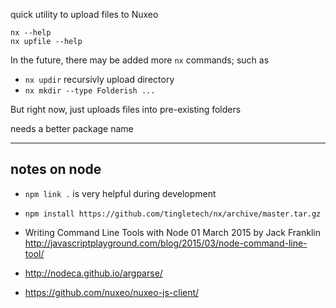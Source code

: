 quick utility to upload files to Nuxeo

```
nx --help
nx upfile --help
```

In the future, there may be added more `nx` commands; such as

 * `nx updir` recursivly upload directory
 * `nx mkdir --type Folderish ...`
 
But right now, just uploads files into pre-existing folders

needs a better package name
 
------

## notes on node

 * `npm link .` is very helpful during development
 * `npm install https://github.com/tingletech/nx/archive/master.tar.gz`

 * Writing Command Line Tools with Node
01 March 2015 by Jack Franklin http://javascriptplayground.com/blog/2015/03/node-command-line-tool/
 * http://nodeca.github.io/argparse/
 * https://github.com/nuxeo/nuxeo-js-client/
